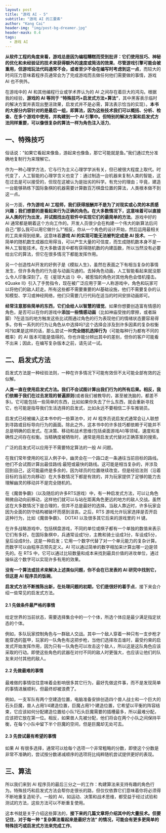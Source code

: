 ```yaml
---
layout: post
title: "游戏 AI - 5"
subtitle: "游戏 AI 的三要素"
author: "Kang Cai"
header-img: "img/post-bg-dreamer.jpg"
header-mask: 0.4
tags:
  - 游戏 AI
---
```


**从软件工程的角度来看，游戏总是因为编程糟糕而受到批评：它们使用技巧、神秘的优化和未经验证的技术来获得额外的速度或简洁的效果**。**尽管游戏引擎可能会被重用，但游戏玩法代码通常不会，或者至少不会在编写时考虑到这一点**，而较大的时间压力意味着程序员通常会为了完成游戏而去做任何他们需要做的事情，游戏 AI 也不例外。

在游戏中的 AI 和其他编程行业或学术界认为的 AI 之间存在着巨大的鸿沟。根据我的经验，**游戏的 AI 等同于 “特殊技巧+启发式方法+算法”**，其中黑客表示临时的解决方案并表现出整洁效果，启发式并不是必需，算法表示恰当的实现）。**本书的大部分内容针对的是最后一组，即算法，因为这些技术我们可以概括、分析、检查、在多个游戏中使用，并构建到一个 AI 引擎中。但特别的解决方案和启发式方法同样重要，可以像很复杂的算法一样为角色注入活力**。


## 一、特殊技巧

俗话说：“如果它看起来像鱼，游起来也像鱼，那它可能就是鱼。”我们通过充分准确地复制行为来理解它。

作为一种心理学方法，它与行为主义心理学学派有关，但已被很大程度上取代。时代变了，人工智能的心理学含义也变了：通过制造一台机器来复制人类的智能，这在过去是可以接受的，但现在这被认为是拙劣的科学。有充分的理由；毕竟，建造一台能够熟练下国际象棋的机器需要计算数百万棋盘位置的算法，人类根本做不到这一点。

另一方面，**作为游戏 AI 工程师，我们获得报酬并不是为了对现实或心灵的本质感兴趣；我们想要的是看起来行为正确的角色。在大多数情况下，这意味着可以直接从人类的行为出发，并试图找出在软件中实现它们的最简单的方法**。游戏中好的 AI 通常都是朝着这个方向工作的。开发人员很少会在构建一个伟大的新算法后问自己:“那么我可以用它做什么?”相反，你从一个角色的设计开始，然后运用最相关的工具来得到结果。这意味着**游戏 AI 的实现可能无法被判定成是 AI 技术**。一个简单的随机数生成器应用得当，可以产生大量的可信度，而生成随机数本身不是一种人工智能技术。在大多数语言中都有获得随机数的内建函数，所以当然没有必要给出它的算法，但它在很多情况下都能发挥作用。

另一个创造性AI开发的好例子是《模拟人生》，虽然在表面之下有相当复杂的事情发生，但许多角色的行为是与动画沟通的。去掉角色动画，人工智能看起来就没那么令人印象深刻了。在《星球大战 I》中，被惹恼的角色对其他角色会借机撞击。《Quake II》引入了手势指令，现在被广泛应用于第一人称游戏中，角色和玩家可以将他们的敌人赶走。所有这些都不需要重要的AI基础设施，他们不需要复杂的认知模型、学习或神经网络，他们只需要几行代码在适当的时间安排动画即可。

**经常注意那些简单的东西，它们会给人以智慧的错觉**。如果你想要创造富有情感的角色，是否可以在你的游戏中**添加一些情感动画**（比如神庙受挫的摩擦，或者跺脚）?在适当的地方触发这些比试图通过角色的行为表现他们的情绪状态要容易得多。你有一系列的行为让角色从中选择吗?这个选择会涉及到许多因素的复杂权衡吗?如果是这样的话，那么尝试一种**完全随机选择行为**（可能每种行为都有不同的概率）的 AI 版本可能是值得的。你也许能分辨出其中的差别，但你的客户可能看不出来；因此，在编写复杂版本之前，请先试一试。

## 二、启发式方法

启发式方法是一种经验法则，一种在许多情况下可能有效但不太可能全部有效的近似解。

**人类一直在使用启发式方法。我们不会试图计算出我们行为的所有后果。相反，我们依赖于我们在过去发现的普遍原则**(或者我们被教导的，甚至被洗脑的，都差不多)。它可能包括一些简单的东西，比如如果你失去了什么东西，就会重新寻找它，也可能是指导我们生活选择的启发式，比如永远不要相信二手车推销员。

启发式已经被编入这本书中的一些算法中，对 AI 程序员说启发式通常会让人联想到寻路或目标导向行为的画面。除此之外，这本书中的许多技巧都依赖于可能并不总是明确的启发式。在决策、移动和战术思维(包括桌面游戏AI)等领域，速度和准确性之间存在权衡。当精确度被牺牲时，通常是用启发式代替对正确答案的搜索。

广泛的启发式可以应用于不需要特定算法的一般 AI 问题。

在我们常年使用的吃豆人例子中，幽灵会在一个路口走一条通往当前目标的路线。他们不会试图计算出最佳路线:最短或最快的路线。这可能是相当复杂的，并涉及回到自己，这可能最终是多余的，因为球员的位置继续改变。但是经验法则（沿着目标的当前方向移动）在大多数情况下都是有效的，并为玩家提供了足够的能力去理解幽灵的移动并不是完全随机的。

在《魔兽争霸》（以及随后的许多RTS游戏）中，有一种启发式方法，可以让角色稍微自动向前移动，这样他们就可以与站在距离角色更远的地方的敌人交战。虽然这在大多数情况下是合理的，但并不总是最好的选择。当敌人靠近时，许多玩家会因为全面的防守结构被破坏而感到沮丧。之后，RTS 游戏允许玩家选择是否开启这种行为，比如《魔兽争霸》、 DOTA1 以及很多其它后来的游戏里的 H 键。

在许多战略游戏中，包括棋盘游戏，不同的单位或棋子都有一个单独的数值来表示它们有多好。在国际象棋中，兵通常设成1分，主教和骑士设成3分，车设成5分，皇后设成8分。这是一种启发；它用一个数字代替了对一个单元能力的复杂计算。而数字可以由程序员预先定义。AI 可以通过简单的数字相加来计算出哪一边是领先的。在 RTS 中，它可以通过比较数量和成本来找到最具价值的进攻单位，通过操纵这个数字可以实现许多有用的效果。

**没有一个算法或技术来解决上述类似问题，你不会在已发表的 AI 研究中找到它，但这是 AI 程序员的饭碗**。

**启发式方法不断推陈出新，在处理问题的初期，它们是很好的着手点**，接下来会介绍一些常见的启发式方法。

#### 2.1 先做条件最严格的事情

给定世界的当前状态，需要选择集合中的一个个体，所选个体应是最少满足指定状态的个体。

例如，多队玩家控制角色与一群敌人交战。其中一个敌人穿着一种只有一支步枪才能穿透的盔甲，玩家的一队角色有这把步枪，当他们选择攻击谁时，最受约束的启发式开始发挥作用，因为只有一队角色可以攻击这个敌人，所以这是这队角色应该采取的行动。即使这些角色的武器在对付不同的敌人时更强大，也应该让他们的队友来对付其他的敌人。

#### 2.2 先做最难的事情

最难做的事情往往意味着会影响很多其它行为，最好先做这件事，而不是发现简单的事情进展顺利，但最终却被浪费了。

例如，一支军队有两个空建造位置，电脑准备安排创造四个兽人战士和一个巨大的石头巨魔，兽人占用1/4建造位置，巨魔占用1个建造位置，它希望以平衡的阵容结束，它应该如何分配建造位置给小队?石头巨魔需要的插槽最多，所以最难分配，应该把它放在第一位。相反，如果兽人先被分配，他们将会在两个小队之间保持平衡，在每个小队中留下半个巨魔的空间，但是巨魔却无处可去。

#### 2.3 先尝试最有希望的事情

如果 AI 有很多选择，通常可以给每个选项一个非常粗略的分数，即使这个分数是非常不准确的，尝试按分数递减顺序的选项将比纯粹随机尝试提供更好的表现。

## 三、算法

所以我们来到 AI 程序员的最后三分之一的工作：构建算法来支持有趣的角色行为。特殊技巧和启发式方法会帮你走很长的路，但仅仅依靠它们意味着你将必须得不断地重复造轮子。一般的 AI，如运动、决策和战术思维，都受益于经过试验和测试的方法，这些方法可以不断重复使用。

这本书就是关于介绍这些算法的，**接下来的几篇文章将介绍其中的大量技术。但要记住，对于每一种 “复杂算法看起来是最好方法” 的情况，可能会有更多更简单的特殊技巧或启发式方法来完成工作**。